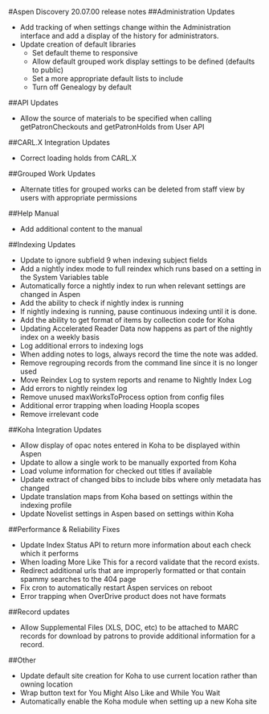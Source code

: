 #Aspen Discovery 20.07.00 release notes
##Administration Updates
- Add tracking of when settings change within the Administration interface and add a display of the history for administrators.
- Update creation of default libraries
  - Set default theme to responsive
  - Allow default grouped work display settings to be defined (defaults to public)
  - Set a more appropriate default lists to include
  - Turn off Genealogy by default

##API Updates
- Allow the source of materials to be specified when calling getPatronCheckouts and getPatronHolds from User API 

##CARL.X Integration Updates
- Correct loading holds from CARL.X

##Grouped Work Updates
- Alternate titles for grouped works can be deleted from staff view by users with appropriate permissions  

##Help Manual 
- Add additional content to the manual 

##Indexing Updates
- Update to ignore subfield 9 when indexing subject fields
- Add a nightly index mode to full reindex which runs based on a setting in the System Variables table
- Automatically force a nightly index to run when relevant settings are changed in Aspen 
- Add the ability to check if nightly index is running
- If nightly indexing is running, pause continuous indexing until it is done. 
- Add the ability to get format of items by collection code for Koha
- Updating Accelerated Reader Data now happens as part of the nightly index on a weekly basis
- Log additional errors to indexing logs
- When adding notes to logs, always record the time the note was added. 
- Remove regrouping records from the command line since it is no longer used
- Move Reindex Log to system reports and rename to Nightly Index Log
- Add errors to nightly reindex log
- Remove unused maxWorksToProcess option from config files
- Additional error trapping when loading Hoopla scopes
- Remove irrelevant code

##Koha Integration Updates
- Allow display of opac notes entered in Koha to be displayed within Aspen
- Update to allow a single work to be manually exported from Koha
- Load volume information for checked out titles if available
- Update extract of changed bibs to include bibs where only metadata has changed
- Update translation maps from Koha based on settings within the indexing profile
- Update Novelist settings in Aspen based on settings within Koha

##Performance & Reliability Fixes
- Update Index Status API to return more information about each check which it performs
- When loading More Like This for a record validate that the record exists.
- Redirect additional urls that are improperly formatted or that contain spammy searches to the 404 page
- Fix cron to automatically restart Aspen services on reboot
- Error trapping when OverDrive product does not have formats

##Record updates
- Allow Supplemental Files (XLS, DOC, etc) to be attached to MARC records for download by patrons to provide additional information for a record. 

##Other
- Update default site creation for Koha to use current location rather than owning location
- Wrap button text for You Might Also Like and While You Wait
- Automatically enable the Koha module when setting up a new Koha site
